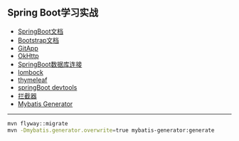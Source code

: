 ## Spring Boot学习实战

- [SpringBoot文档](https://spring.io/guides)
- [Bootstrap文档](https://v3.bootcss.com/)
- [GitApp](https://developer.github.com/apps/building-oauth-apps/)
- [OkHttp](https://square.github.io/okhttp/)
- [SpringBoot数据库连接](https://docs.spring.io/spring-boot/docs/2.0.0.RC1/reference/htmlsingle/#boot-features-embedded-database-support)
- [lombock](https://projectlombok.org/)
- [thymeleaf](https://www.thymeleaf.org/doc/tutorials/3.0/usingthymeleaf.html)
- [springBoot devtools](https://docs.spring.io/spring-boot/docs/2.0.0.RC1/reference/htmlsingle/#using-boot-devtools)
- [拦截器](https://docs.spring.io/spring/docs/5.0.3.RELEASE/spring-framework-reference/web.html#mvc-handlermapping-interceptor)
- [Mybatis Generator](http://mybatis.org/generator/index.html)


---
```bash
mvn flyway::migrate
mvn -Dmybatis.generator.overwrite=true mybatis-generator:generate
```


